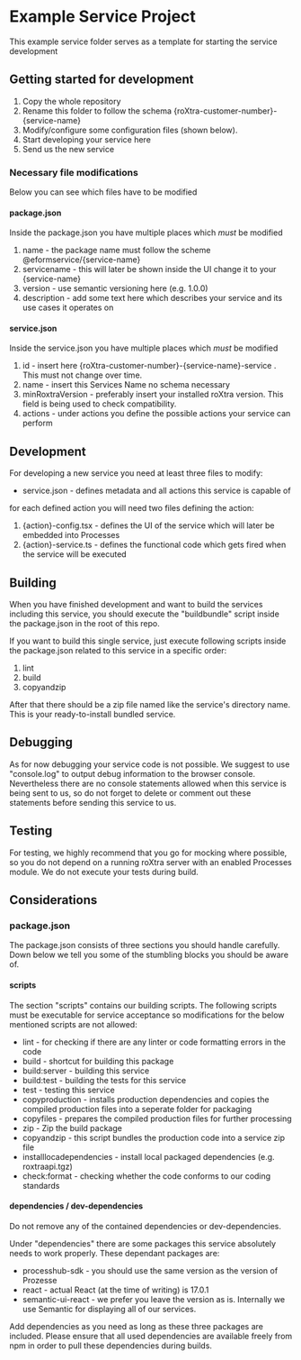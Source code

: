 # Example Service Project

This example service folder serves as a template for starting the service development

## Getting started for development

1. Copy the whole repository
2. Rename this folder to follow the schema {roXtra-customer-number}-{service-name}
3. Modify/configure some configuration files (shown below).
4. Start developing your service here
5. Send us the new service

### Necessary file modifications

Below you can see which files have to be modified 

#### package.json
Inside the package.json you have multiple places which *must* be modified

1. name - the package name must follow the scheme @eformservice/{service-name}
2. servicename - this will later be shown inside the UI change it to your {service-name}
3. version - use semantic versioning here (e.g. 1.0.0)
4. description - add some text here which describes your service and its use cases it operates on

#### service.json
Inside the service.json you have multiple places which *must* be modified

1. id - insert here {roXtra-customer-number}-{service-name}-service . This must not change over time.
2. name - insert this Services Name no schema necessary
3. minRoxtraVersion - preferably insert your installed roXtra version. This field is being used to check compatibility.
4. actions - under actions you define the possible actions your service can perform 

## Development
For developing a new service you need at least three files to modify:

- service.json - defines metadata and all actions this service is capable of

for each defined action you will need two files defining the action:

1. {action}-config.tsx - defines the UI of the service which will later be embedded into Processes
2. {action}-service.ts - defines the functional code which gets fired when the service will be executed

## Building

When you have finished development and want to build the services including this service, you should execute the 
"buildbundle" script inside the package.json in the root of this repo. 

If you want to build this single service, just execute following scripts inside the package.json related to this service
in a specific order:
1. lint
2. build
3. copyandzip

After that there should be a zip file named like the service's directory name. 
This is your ready-to-install bundled service.

## Debugging
As for now debugging your service code is not possible. 
We suggest to use "console.log" to output debug information to the browser console.
Nevertheless there are no console statements allowed when this service is being sent to us, 
so do not forget to delete or comment out these statements before sending this service to us.

## Testing
For testing, we highly recommend that you go for mocking where possible, so you do not depend on a running roXtra server 
with an enabled Processes module. We do not execute your tests during build.

## Considerations

### package.json
The package.json consists of three sections you should handle carefully. Down below we tell you some of the stumbling blocks
you should be aware of.

#### scripts
The section "scripts" contains our building scripts. The following scripts must be executable for service acceptance 
so modifications for the below mentioned scripts are not allowed:
- lint - for checking if there are any linter or code formatting errors in the code
- build - shortcut for building this package
- build:server - building this service
- build:test - building the tests for this service
- test - testing this service
- copyproduction - installs production dependencies and copies the compiled production files into a seperate folder for packaging
- copyfiles - prepares the compiled production files for further processing
- zip - Zip the build package
- copyandzip - this script bundles the production code into a service zip file
- installlocadependencies - install local packaged dependencies (e.g. roxtraapi.tgz)
- check:format - checking whether the code conforms to our coding standards

#### dependencies / dev-dependencies
Do not remove any of the contained dependencies or dev-dependencies.

Under "dependencies" there are some packages this service absolutely needs to work properly.
These dependant packages are:

- processhub-sdk - you should use the same version as the version of Prozesse
- react - actual React (at the time of writing) is 17.0.1
- semantic-ui-react - we prefer you leave the version as is. Internally we use Semantic for displaying all of our services.

Add dependencies as you need as long as these three packages are included.
Please ensure that all used dependencies are available freely from npm in order to pull these dependencies during builds.
